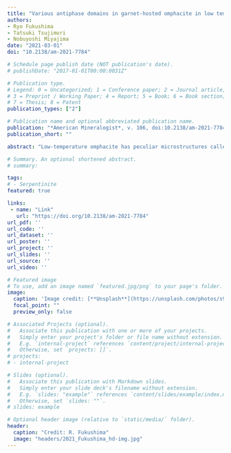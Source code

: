 ```yaml
---
title: "Various antiphase domains in garnet-hosted omphacite in low temperature eclogite: A FIB–TEM study on heterogeneous ordering processes"
authors:
- Ryo Fukushima
- Tatsuki Tsujimori
- Nobuyoshi Miyajima
date: "2021-03-01"
doi: "10.2138/am-2021-7784"

# Schedule page publish date (NOT publication's date).
# publishDate: "2017-01-01T00:00:0031Z"

# Publication type.
# Legend: 0 = Uncategorized; 1 = Conference paper; 2 = Journal article;
# 3 = Preprint / Working Paper; 4 = Report; 5 = Book; 6 = Book section;
# 7 = Thesis; 8 = Patent
publication_types: ["2"]

# Publication name and optional abbreviated publication name.
publication: "*American Mineralogist*, v. 106, doi:10.2138/am-2021-7784"
publication_short: ""

abstract: "Low-temperature omphacite has peculiar microstructures called ‘antiphase domains (APDs)’, which can be formed via phase transition from disordered C2/c to ordered P2/n structure during cooling. Hence morphological analyses of the APDs of undeformed omphacite have a potential to unravel the temperature–time (T–t) histories of the eclogite. We investigated five omphacite inclusions in a euhedral garnet porphyroblast obtained from low-temperature eclogite in Syros. The garnet (~6 mm in size) exhibits a distinct prograde chemical zoning and contains abundant mineral inclusions. Transmission electron microscope (TEM) observations of the focused ion beam (FIB) foils confirmed a heterogeneous distribution of equiaxed APDs (10–280 nm in diameter) and columnar APDs. Size distributions of the equiaxed APDs are characterized by kurtosis values of −0.45–3.91, which are larger than those in the matrix omphacite. The columnar APDs are subdivided into two types: dislocation-related (Type I) and inclusion–host interfacial (Type II). The presence of Type I APDs suggests the inclusions were deformed prior to the host garnet growth. In contrast, Type II APDs, which are characterized by a bundle of stripe-like APDs (~40 nm in width) aligned perpendicular to the host garnet, imply the simultaneous growth of omphacite and garnet in a non-deformation state. The presence of these two contrasting APDs of omphacite inclusions in the single prograde-zoned garnet prevents a simple application of geospeedometry based on APD sizes. Nevertheless, our observations demonstrate that APDs are keys to understanding thermodynamic equilibrium states and the mineral growth kinetics during eclogitization."

# Summary. An optional shortened abstract.
# summary: 

tags: 
# - Serpentinite
featured: true

links:
 - name: "Link"
   url: "https://doi.org/10.2138/am-2021-7784"
url_pdf: ''
url_code: ''
url_dataset: ''
url_poster: ''
url_project: ''
url_slides: ''
url_source: ''
url_video: ''

# Featured image
# To use, add an image named `featured.jpg/png` to your page's folder. 
image: 
  caption: 'Image credit: [**Unsplash**](https://unsplash.com/photos/s9CC2SKySJM)'
  focal_point: ""
  preview_only: false

# Associated Projects (optional).
#   Associate this publication with one or more of your projects.
#   Simply enter your project's folder or file name without extension.
#   E.g. `internal-project` references `content/project/internal-project/index.md`.
#   Otherwise, set `projects: []`.
# projects:
# - internal-project

# Slides (optional).
#   Associate this publication with Markdown slides.
#   Simply enter your slide deck's filename without extension.
#   E.g. `slides: "example"` references `content/slides/example/index.md`.
#   Otherwise, set `slides: ""`.
# slides: example

# Optional header image (relative to `static/media/` folder).
header:
  caption: "Credit: R. Fukushima"
  image: "headers/2021_Fukushima_hd-img.jpg"
---
```

